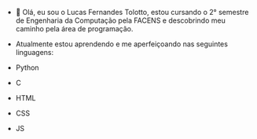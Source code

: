 - 👋 Olá, eu sou o Lucas Fernandes Tolotto, estou cursando o 2° semestre de Engenharia da Computação pela FACENS e descobrindo meu caminho pela área de programação.


- Atualmente estou aprendendo e me aperfeiçoando nas seguintes linguagens:
- Python
- C
- HTML
- CSS
- JS



<!---
lucastoll/lucastoll is a ✨ special ✨ repository because its `README.md` (this file) appears on your GitHub profile.
You can click the Preview link to take a look at your changes.
--->
